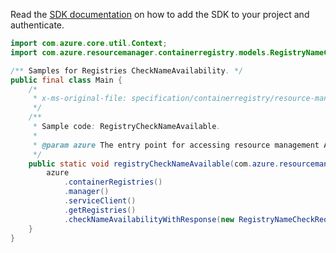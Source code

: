 Read the [SDK documentation](https://github.com/Azure/azure-sdk-for-java/blob/azure-resourcemanager_2.10.0/sdk/resourcemanager/azure-resourcemanager/README.md) on how to add the SDK to your project and authenticate.

```java
import com.azure.core.util.Context;
import com.azure.resourcemanager.containerregistry.models.RegistryNameCheckRequest;

/** Samples for Registries CheckNameAvailability. */
public final class Main {
    /*
     * x-ms-original-file: specification/containerregistry/resource-manager/Microsoft.ContainerRegistry/preview/2019-12-01-preview/examples/RegistryCheckNameAvailable.json
     */
    /**
     * Sample code: RegistryCheckNameAvailable.
     *
     * @param azure The entry point for accessing resource management APIs in Azure.
     */
    public static void registryCheckNameAvailable(com.azure.resourcemanager.AzureResourceManager azure) {
        azure
            .containerRegistries()
            .manager()
            .serviceClient()
            .getRegistries()
            .checkNameAvailabilityWithResponse(new RegistryNameCheckRequest().withName("myRegistry"), Context.NONE);
    }
}
```

